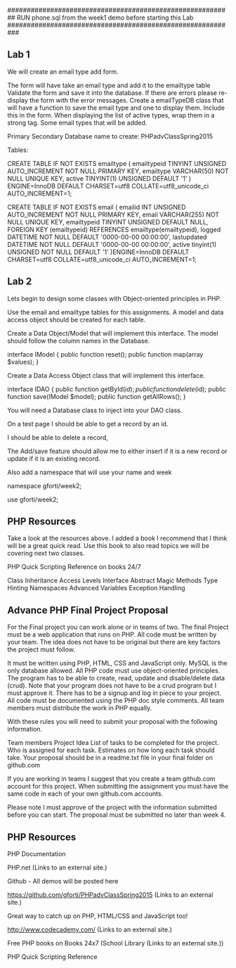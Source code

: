 ##########################################################
RUN phone.sql from the week1 demo before starting this Lab
###########################################################

Lab 1
-------------------------------------------------------
We will create an email type add form.

The form will have take an email type and add it to the emailtype table
Validate the form and save it into the database.
If there are errors please re-display the form with the error messages.
Create a emailTypeDB class that will have a function to save the email type and one to display them.
Include this in the form.
When displaying the list of active types, wrap them in a strong tag.
Some email types that will be added.

Primary
Secondary
Database name to create: PHPadvClassSpring2015

Tables:

CREATE TABLE IF NOT EXISTS emailtype (
emailtypeid TINYINT UNSIGNED AUTO_INCREMENT NOT NULL PRIMARY KEY,
emailtype VARCHAR(50) NOT NULL UNIQUE KEY, 
active TINYINT(1) UNSIGNED DEFAULT '1'
) ENGINE=InnoDB DEFAULT CHARSET=utf8 COLLATE=utf8_unicode_ci AUTO_INCREMENT=1;

 

CREATE TABLE IF NOT EXISTS email (
emailid INT UNSIGNED AUTO_INCREMENT NOT NULL PRIMARY KEY, 
email VARCHAR(255) NOT NULL UNIQUE KEY,
emailtypeid TINYINT UNSIGNED DEFAULT NULL,
FOREIGN KEY (emailtypeid) REFERENCES emailtype(emailtypeid),
logged DATETIME NOT NULL DEFAULT '0000-00-00 00:00:00', 
lastupdated DATETIME NOT NULL DEFAULT '0000-00-00 00:00:00',
active tinyint(1) UNSIGNED NOT NULL DEFAULT '1'
)ENGINE=InnoDB DEFAULT CHARSET=utf8 COLLATE=utf8_unicode_ci AUTO_INCREMENT=1;




Lab 2
----------------------------------------------------------

Lets begin to design some classes with Object-oriented principles in PHP.

Use the email and emailtype tables for this assignments. A model and data access object should be created for each table.

Create a Data Object/Model that will implement this interface.  The model should follow the column names in the Database.

interface IModel {
    public function reset();
    public function map(array $values);
}

Create a Data Access Object class that will implement this interface.

interface IDAO {
    public function getById($id);
    public function delete($id); 
    public function save(IModel $model);
    public function getAllRows();
}

 

You will need a Database class to inject into your DAO class.

 

On a test page I should be able to get a record by an id.

I should be able to delete a record,

The Add/save feature should allow me to either insert if it is a new record or update if it is an existing record. 

Also add a namespace that will use your name and week

namespace gforti/week2;

use gforti/week2;



PHP Resources
--------------------------------------------------------------------------------
Take a look at the resources above.  I added a book I recommend that I think will be a great quick read. Use this book to also read topics we will be covering next two classes.

PHP Quick Scripting Reference on books 24/7

Class
Inheritance
Access Levels
Interface
Abstract
Magic Methods
Type Hinting
Namespaces
Advanced Variables
Exception Handling


Advance PHP Final Project Proposal
-----------------------------------------------------------------------------------
For the Final project you can work alone or in teams of two.  The final Project must be a web application that runs on PHP.  All code must be written by your team. The idea does not have to be original but there are key factors the project must follow.


It must be written using PHP, HTML, CSS and JavaScript only.
MySQL is the only database allowed.
All PHP code must use object-oriented principles.
The program has to be able to create, read, update and disable/delete data (crud).
Note that your program does not have to be a crud program but I must approve it.
There has to be a signup and log in piece to your project. 
All code must be documented using the PHP doc style comments.
All team members must distribute the work in PHP equally.

With these rules you will need to submit your proposal with the following information.


Team members
Project Idea
List of tasks to be completed for the project.
Who is assigned for each task.
Estimates on how long each task should take.
Your proposal should be in a readme.txt file in your final folder on github.com

If you are working in teams I suggest that you create a team github.com account for this project.  When submitting the assignment you must have the same code in each of your own github.com accounts. 


Please note I must approve of the project with the information submitted before you can start. The proposal must be submitted no later than week 4.

 



PHP Resources
------------------------------------------------------------------------
PHP Documentation

PHP.net (Links to an external site.)

Github - All demos will be posted here

https://github.com/gforti/PHPadvClassSpring2015 (Links to an external site.)

Great way to catch up on PHP, HTML/CSS and JavaScript too!

http://www.codecademy.com/ (Links to an external site.)

Free PHP books on Books 24x7 (School Library (Links to an external site.))

PHP Quick Scripting Reference